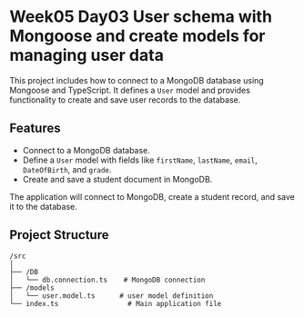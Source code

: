 

# Week05 Day03 User schema with Mongoose and create models for managing user data

This project includes how to connect to a MongoDB database using Mongoose and TypeScript. It defines a `User` model and provides functionality to create and save user records to the database.

## Features
- Connect to a MongoDB database.
- Define a `User` model with fields like `firstName`, `lastName`, `email`, `DateOfBirth`, and `grade`.
- Create and save a student document in MongoDB.

The application will connect to MongoDB, create a student record, and save it to the database.

## Project Structure

```
/src
│
├── /DB
│   └── db.connection.ts    # MongoDB connection
├── /models
│   └── user.model.ts      # user model definition
└── index.ts                 # Main application file
```
